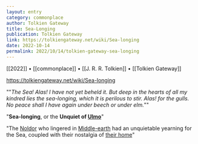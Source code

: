 ```yaml
---
layout: entry
category: commonplace
author: Tolkien Gateway
title: Sea-Longing
publication: Tolkien Gateway
link: https://tolkiengateway.net/wiki/Sea-longing
date: 2022-10-14
permalink: 2022/10/14/tolkien-gateway-sea-longing
---
```


[[2022]] • [[commonplace]] • [[J. R. R. Tolkien]] • [[Tolkien Gateway]]

https://tolkiengateway.net/wiki/Sea-longing

""*The Sea! Alas! I have not yet beheld it. But deep in the hearts of all my kindred lies the sea-longing, which it is perilous to stir. Alas! for the gulls. No peace shall I have again under beech or under elm.*""

"**Sea-longing**, or the **Unquiet of [Ulmo](https://tolkiengateway.net/wiki/Ulmo)**"

"The [Noldor](https://tolkiengateway.net/wiki/Noldor) who lingered in [Middle-earth](https://tolkiengateway.net/wiki/Middle-earth) had an unquietable yearning for the Sea, coupled with their nostalgia of [their home](https://tolkiengateway.net/wiki/Eldamar)"

